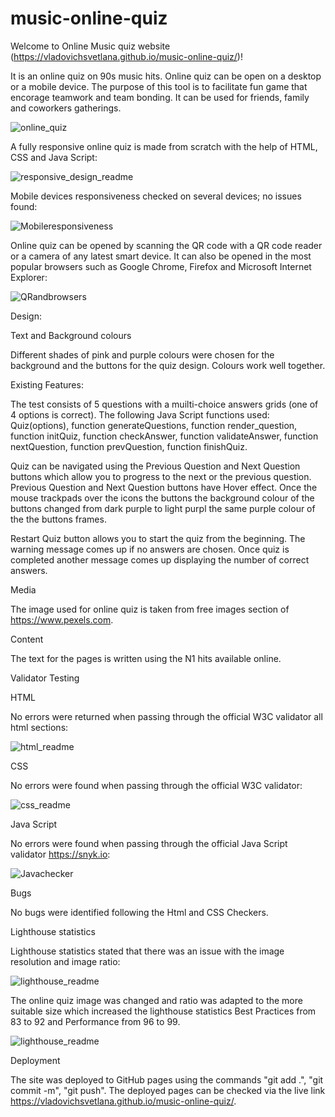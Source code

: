 # music-online-quiz

Welcome to Online Music quiz website  (https://vladovichsvetlana.github.io/music-online-quiz/)!

It is an online quiz on 90s music hits. Online quiz can be open on a desktop or a mobile device. The purpose of this tool is to facilitate fun game that encorage teamwork and team bonding. It can be used for friends, family and coworkers gatherings.

![online_quiz](https://user-images.githubusercontent.com/107796276/192621342-b9c41412-19ec-477b-8102-62bdf0f320d7.jpg)

A fully responsive online quiz is made from scratch with the help of HTML, CSS and Java Script:

![responsive_design_readme](https://user-images.githubusercontent.com/107796276/192621371-9257271b-778f-497e-a52b-e77efdcf3f40.jpg)


Mobile devices responsiveness checked on several devices; no issues found:

![Mobileresponsiveness](https://user-images.githubusercontent.com/107796276/192621743-aba48dae-891f-4b57-9480-c484b54a3e5e.jpg)



Online quiz can be opened by scanning the QR code with a QR code reader or a camera of any latest smart device. It can also be opened in the most popular browsers such as Google Chrome, Firefox and Microsoft Internet Explorer:

![QRandbrowsers](https://user-images.githubusercontent.com/107796276/192121852-1fd7ad6c-2d5d-4c9a-b8b3-3238fd86f188.jpg)


Design:

Text and Background colours

Different shades of pink and purple colours were chosen for the background and the buttons for the quiz design. Colours work well together. 
 
Existing Features:

The test consists of 5 questions with a muilti-choice answers grids (one of 4 options is correct). The following Java Script functions used: Quiz(options), function generateQuestions, function render_question, function initQuiz, function checkAnswer, function validateAnswer, function nextQuestion, function prevQuestion, function finishQuiz.
 
Quiz can be navigated using the Previous Question and Next Question buttons which allow you to progress to the next or the previous question. Previous Question and Next Question buttons have Hover effect. Once the mouse trackpads over the icons the buttons the background colour of the buttons changed from dark purple to light purpl the same purple colour of the the buttons frames. 

Restart Quiz button allows you to start the quiz from the beginning. The warning message comes up if no answers are chosen. Once quiz is completed another message comes up displaying the number of correct answers. 

Media

The image used for online quiz is taken from free images section of https://www.pexels.com.

Content

The text for the pages is written using the N1 hits available online. 

Validator Testing

HTML

No errors were returned when passing through the official W3C validator all html sections:

![html_readme](https://user-images.githubusercontent.com/107796276/192120726-39f2349e-a42a-4f7f-829b-082b1f44d0a4.jpg)

CSS

No errors were found when passing through the official W3C validator:

![css_readme](https://user-images.githubusercontent.com/107796276/192120725-a407dfdc-2ca1-4000-869b-10f745bb7a7f.jpg)

Java Script

No errors were found when passing through the official Java Script validator https://snyk.io:

![Javachecker](https://user-images.githubusercontent.com/107796276/192122467-a2cc741b-33db-4f28-b20b-1ad754453eaf.jpg)

Bugs

No bugs were identified following the Html and CSS Checkers.


Lighthouse statistics

Lighthouse statistics stated that there was an issue with the image resolution and image ratio:

![lighthouse_readme](https://user-images.githubusercontent.com/107796276/192120727-24241cf5-062d-45ff-becb-c8ab64e04bc5.jpg)

The online quiz image was changed and ratio was adapted to the more suitable size which increased the lighthouse statistics Best Practices from 83 to 92 and Performance from 96 to 99.

![lighthouse_readme](https://user-images.githubusercontent.com/107796276/192120721-05c0ea34-35c5-4f90-9953-8708ed21fbc3.jpg)

Deployment

The site was deployed to GitHub pages using the commands "git add .", "git commit -m", "git push". The deployed pages can be checked via the live link https://vladovichsvetlana.github.io/music-online-quiz/.

